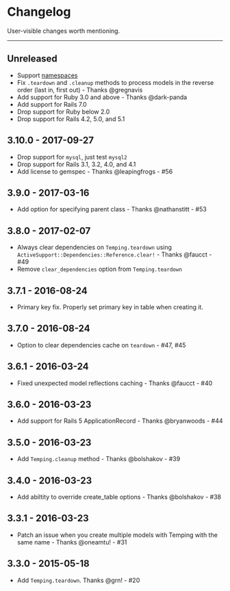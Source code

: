 # Changelog

User-visible changes worth mentioning.

---

## Unreleased
- Support [namespaces](README.md#namespaces)
- Fix `.teardown` and `.cleanup` methods to process models in the reverse order 
(last in, first out) - Thanks @gregnavis
- Add support for Ruby 3.0 and above - Thanks @dark-panda
- Add support for Rails 7.0
- Drop support for Ruby below 2.0
- Drop support for Rails 4.2, 5.0, and 5.1

## 3.10.0 - 2017-09-27
- Drop support for `mysql`, just test `mysql2`
- Drop support for Rails 3.1, 3.2, 4.0, and 4.1
- Add license to gemspec - Thanks @leapingfrogs - #56

## 3.9.0 - 2017-03-16
- Add option for specifying parent class - Thanks @nathanstitt - #53

## 3.8.0 - 2017-02-07
- Always clear dependencies on `Temping.teardown` using 
  `ActiveSupport::Dependencies::Reference.clear!` - Thanks @faucct - #49
- Remove `clear_dependencies` option from `Temping.teardown`

## 3.7.1 - 2016-08-24
- Primary key fix. Properly set primary key in table when creating it.

## 3.7.0 - 2016-08-24
- Option to clear dependencies cache on `teardown` - #47, #45

## 3.6.1 - 2016-03-24
- Fixed unexpected model reflections caching - Thanks @faucct - #40

## 3.6.0 - 2016-03-23
- Add support for Rails 5 ApplicationRecord - Thanks @bryanwoods - #44

## 3.5.0 - 2016-03-23
- Add `Temping.cleanup` method - Thanks @bolshakov - #39

## 3.4.0 - 2016-03-23
- Add abiltity to override create_table options - Thanks @bolshakov - #38

## 3.3.1 - 2016-03-23
- Patch an issue when you create multiple models with Temping with the same name - Thanks @oneamtu! - #31

## 3.3.0 - 2015-05-18
- Add `Temping.teardown`. Thanks @grn! - #20
